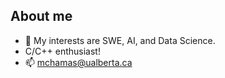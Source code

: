 ## About me
- 🔭 My interests are SWE, AI, and Data Science.
- C/C++ enthusiast!
- 📫 mchamas@ualberta.ca
